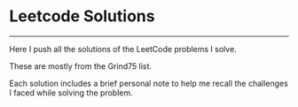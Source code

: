 
# Leetcode Solutions 
---

Here I push all the solutions of the LeetCode problems I solve.

These are mostly from the Grind75 list.

Each solution includes a brief personal note to help me recall the challenges I faced while solving the problem.

